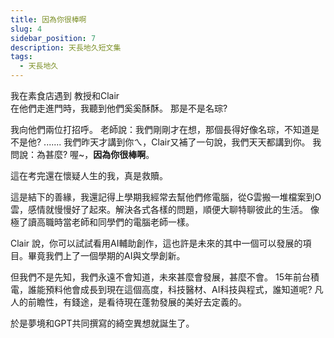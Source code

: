 ```yaml
---
title: 因為你很棒啊
slug: 4
sidebar_position: 7
description: 天長地久短文集
tags:
  - 天長地久
---
```


我在素食店遇到 教授和Clair  
在他們走進門時，我聽到他們奚奚酥酥。
那是不是名琮?

我向他們兩位打招呼。
老師說：我們剛剛才在想，那個長得好像名琮，不知道是不是他?
.......
我們昨天才講到你ㄟ，Clair又補了一句說，我們天天都講到你。
我問說：為甚麼?
喔~，**因為你很棒啊**。

這在考完還在懷疑人生的我，真是救贖。

這是結下的善緣，我還記得上學期我經常去幫他們修電腦，從G雲搬一堆檔案到O雲，感情就慢慢好了起來。解決各式各樣的問題，順便大聊特聊彼此的生活。
像極了讀高職時當老師和同學們的電腦老師一樣。

Clair 說，你可以試試看用AI輔助創作，這也許是未來的其中一個可以發展的項目。畢竟我們上了一個學期的AI與文學創新。

但我們不是先知，我們永遠不會知道，未來甚麼會發展，甚麼不會。
15年前台積電，誰能預料他會成長到現在這個高度，科技醫材、AI科技與程式，誰知道呢?
凡人的前瞻性，有錢途，是看待現在蓬勃發展的美好去定義的。

於是夢境和GPT共同撰寫的綺空異想就誕生了。

